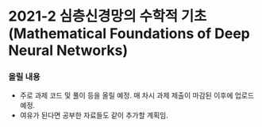 # 2021-2 심층신경망의 수학적 기초(Mathematical Foundations of Deep Neural Networks)

### 올릴 내용
- 주로 과제 코드 및 풀이 등을 올릴 예정. 매 차시 과제 제출이 마감된 이후에 업로드 예정.
- 여유가 된다면 공부한 자료들도 같이 추가할 계획임.